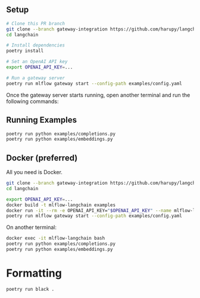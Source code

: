## Setup

```sh
# Clone this PR branch
git clone --branch gateway-integration https://github.com/harupy/langchain.git
cd langchain

# Install dependencies
poetry install

# Set an OpenAI API key
export OPENAI_API_KEY=...

# Run a gateway server
poetry run mlflow gateway start --config-path examples/config.yaml
```

Once the gateway server starts running, open another terminal and run the following commands:

## Running Examples

```sh
poetry run python examples/completions.py
poetry run python examples/embeddings.py
```

## Docker (preferred)

All you need is Docker.

```sh
git clone --branch gateway-integration https://github.com/harupy/langchain.git
cd langchain

export OPENAI_API_KEY=...
docker build -t mlflow-langchain examples
docker run -it --rm -e OPENAI_API_KEY="$OPENAI_API_KEY" --name mlflow-langchain mlflow-langchain bash
poetry run mlflow gateway start --config-path examples/config.yaml
```

On another terminal:

```sh
docker exec -it mlflow-langchain bash
poetry run python examples/completions.py
poetry run python examples/embeddings.py
```

# Formatting

```sh
poetry run black .
```
